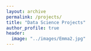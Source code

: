 ```yaml
---
layout: archive
permalink: /projects/
title: "Data Science Projects"
author_profile: true
header:
  image: "../images/Emma2.jpg"
---
```



